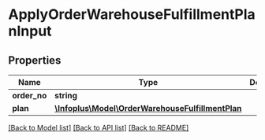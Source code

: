 # ApplyOrderWarehouseFulfillmentPlanInput

## Properties
Name | Type | Description | Notes
------------ | ------------- | ------------- | -------------
**order_no** | **string** |  | 
**plan** | [**\Infoplus\Model\OrderWarehouseFulfillmentPlan**](OrderWarehouseFulfillmentPlan.md) |  | 

[[Back to Model list]](../README.md#documentation-for-models) [[Back to API list]](../README.md#documentation-for-api-endpoints) [[Back to README]](../README.md)


